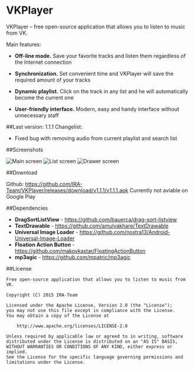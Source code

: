 # VKPlayer
VKPlayer – free open-source application that allows you to listen to music from VK.


Main features:

- **Off-line mode.**
Save your favorite tracks and listen them regardless of the Internet connection

- **Synchronization.**
Set convenient time and VKPlayer will save the required amount of your tracks

- **Dynamic playlist.** 
Click on the track in any list and he will automatically become the current one

- **User-friendly interface.** 
Modern, easy and handy interface without unnecessary staff

##Last version: 1.1.1
Changelist:
- Fixed bug with removing audio from current playlist and search list

##Screenshots

![Main screen](https://raw.github.com/IRA-Team/VKPlayer/master/_arts/screenshot_1.png)
![List screen](https://raw.github.com/IRA-Team/VKPlayer/master/_arts/screenshot_4.png)
![Drawer screen](https://raw.github.com/IRA-Team/VKPlayer/master/_arts/screenshot_2.png)

##Download

Github: https://github.com/IRA-Team/VKPlayer/releases/download/v1.1.1/v1.1.1.apk
Currently not aviable on Google Play

##Dependencies

- **DragSortListView** - https://github.com/bauerca/drag-sort-listview
- **TextDrawable** - https://github.com/amulyakhare/TextDrawable
- **Universal Image Loader** - https://github.com/nostra13/Android-Universal-Image-Loader
- **Floation Action Button** - https://github.com/makovkastar/FloatingActionButton
- **mp3agic** - https://github.com/mpatric/mp3agic

##License

```
Free open-source application that allows you to listen to music from VK.

Copyright (C) 2015 IRA-Team

Licensed under the Apache License, Version 2.0 (the "License");
you may not use this file except in compliance with the License.
You may obtain a copy of the License at

    http://www.apache.org/licenses/LICENSE-2.0

Unless required by applicable law or agreed to in writing, software
distributed under the License is distributed on an "AS IS" BASIS,
WITHOUT WARRANTIES OR CONDITIONS OF ANY KIND, either express or implied.
See the License for the specific language governing permissions and
limitations under the License.
```

